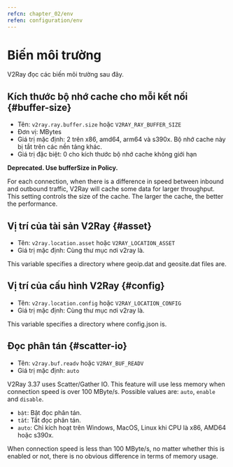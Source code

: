 ```yaml
---
refcn: chapter_02/env
refen: configuration/env
---
```


# Biến môi trường

V2Ray đọc các biến môi trường sau đây.

## Kích thước bộ nhớ cache cho mỗi kết nối {#buffer-size}

* Tên: `v2ray.ray.buffer.size` hoặc `V2RAY_RAY_BUFFER_SIZE`
* Đơn vị: MBytes
* Giá trị mặc định: 2 trên x86, amd64, arm64 và s390x. Bộ nhớ cache này bị tắt trên các nền tảng khác.
* Giá trị đặc biệt: 0 cho kích thước bộ nhớ cache không giới hạn

**Deprecated. Use bufferSize in Policy.**

For each connection, when there is a difference in speed between inbound and outbound traffic, V2Ray will cache some data for larger throughput. This setting controls the size of the cache. The larger the cache, the better the performance.

## Vị trí của tài sản V2Ray {#asset}

* Tên: `v2ray.location.asset` hoặc `V2RAY_LOCATION_ASSET`
* Giá trị mặc định: Cùng thư mục nơi v2ray là.

This variable specifies a directory where geoip.dat and geosite.dat files are.

## Vị trí của cấu hình V2Ray {#config}

* Tên: `v2ray.location.config` hoặc `V2RAY_LOCATION_CONFIG`
* Giá trị mặc định: Cùng thư mục nơi v2ray là.

This variable specifies a directory where config.json is.

## Đọc phân tán {#scatter-io}

* Tên: `v2ray.buf.readv` hoặc `V2RAY_BUF_READV`
* Giá trị mặc định: `auto`

V2Ray 3.37 uses Scatter/Gather IO. This feature will use less memory when connection speed is over 100 MByte/s. Possible values are: `auto`, `enable` and `disable`.

* `bật`: Bật đọc phân tán.
* `tắt`: Tắt đọc phân tán.
* `auto`: Chỉ kích hoạt trên Windows, MacOS, Linux khi CPU là x86, AMD64 hoặc s390x.

When connection speed is less than 100 MByte/s, no matter whether this is enabled or not, there is no obvious difference in terms of memory usage.